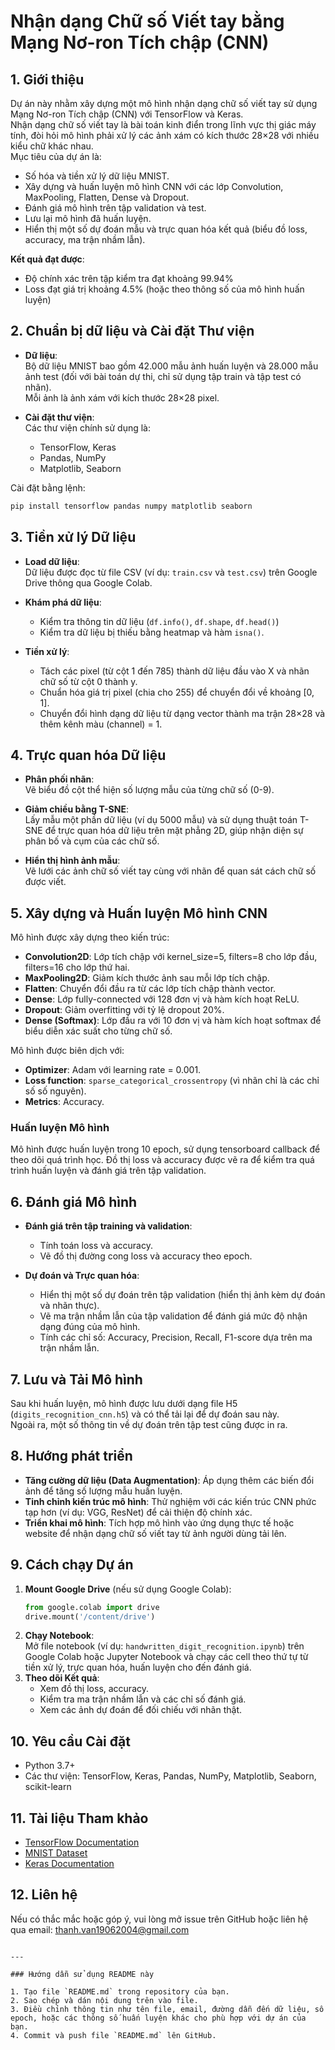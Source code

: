 
# Nhận dạng Chữ số Viết tay bằng Mạng Nơ-ron Tích chập (CNN)

## 1. Giới thiệu

Dự án này nhằm xây dựng một mô hình nhận dạng chữ số viết tay sử dụng Mạng Nơ-ron Tích chập (CNN) với TensorFlow và Keras.  
Nhận dạng chữ số viết tay là bài toán kinh điển trong lĩnh vực thị giác máy tính, đòi hỏi mô hình phải xử lý các ảnh xám có kích thước 28×28 với nhiều kiểu chữ khác nhau.  
Mục tiêu của dự án là:
- Số hóa và tiền xử lý dữ liệu MNIST.
- Xây dựng và huấn luyện mô hình CNN với các lớp Convolution, MaxPooling, Flatten, Dense và Dropout.
- Đánh giá mô hình trên tập validation và test.
- Lưu lại mô hình đã huấn luyện.
- Hiển thị một số dự đoán mẫu và trực quan hóa kết quả (biểu đồ loss, accuracy, ma trận nhầm lẫn).

**Kết quả đạt được**:  
- Độ chính xác trên tập kiểm tra đạt khoảng 99.94%  
- Loss đạt giá trị khoảng 4.5% (hoặc theo thông số của mô hình huấn luyện)

## 2. Chuẩn bị dữ liệu và Cài đặt Thư viện

- **Dữ liệu**:  
  Bộ dữ liệu MNIST bao gồm 42.000 mẫu ảnh huấn luyện và 28.000 mẫu ảnh test (đối với bài toán dự thi, chỉ sử dụng tập train và tập test có nhãn).  
  Mỗi ảnh là ảnh xám với kích thước 28×28 pixel.

- **Cài đặt thư viện**:  
  Các thư viện chính sử dụng là:  
  - TensorFlow, Keras  
  - Pandas, NumPy  
  - Matplotlib, Seaborn

Cài đặt bằng lệnh:
```bash
pip install tensorflow pandas numpy matplotlib seaborn
```

## 3. Tiền xử lý Dữ liệu

- **Load dữ liệu**:  
  Dữ liệu được đọc từ file CSV (ví dụ: `train.csv` và `test.csv`) trên Google Drive thông qua Google Colab.
  
- **Khám phá dữ liệu**:  
  - Kiểm tra thông tin dữ liệu (`df.info()`, `df.shape`, `df.head()`)
  - Kiểm tra dữ liệu bị thiếu bằng heatmap và hàm `isna()`.
  
- **Tiền xử lý**:
  - Tách các pixel (từ cột 1 đến 785) thành dữ liệu đầu vào X và nhãn chữ số từ cột 0 thành y.
  - Chuẩn hóa giá trị pixel (chia cho 255) để chuyển đổi về khoảng [0, 1].
  - Chuyển đổi hình dạng dữ liệu từ dạng vector thành ma trận 28×28 và thêm kênh màu (channel) = 1.

## 4. Trực quan hóa Dữ liệu

- **Phân phối nhãn**:  
  Vẽ biểu đồ cột thể hiện số lượng mẫu của từng chữ số (0-9).

- **Giảm chiều bằng T-SNE**:  
  Lấy mẫu một phần dữ liệu (ví dụ 5000 mẫu) và sử dụng thuật toán T-SNE để trực quan hóa dữ liệu trên mặt phẳng 2D, giúp nhận diện sự phân bố và cụm của các chữ số.

- **Hiển thị hình ảnh mẫu**:  
  Vẽ lưới các ảnh chữ số viết tay cùng với nhãn để quan sát cách chữ số được viết.

## 5. Xây dựng và Huấn luyện Mô hình CNN

Mô hình được xây dựng theo kiến trúc:
- **Convolution2D**: Lớp tích chập với kernel_size=5, filters=8 cho lớp đầu, filters=16 cho lớp thứ hai.
- **MaxPooling2D**: Giảm kích thước ảnh sau mỗi lớp tích chập.
- **Flatten**: Chuyển đổi đầu ra từ các lớp tích chập thành vector.
- **Dense**: Lớp fully-connected với 128 đơn vị và hàm kích hoạt ReLU.
- **Dropout**: Giảm overfitting với tỷ lệ dropout 20%.
- **Dense (Softmax)**: Lớp đầu ra với 10 đơn vị và hàm kích hoạt softmax để biểu diễn xác suất cho từng chữ số.

Mô hình được biên dịch với:
- **Optimizer**: Adam với learning rate = 0.001.
- **Loss function**: `sparse_categorical_crossentropy` (vì nhãn chỉ là các chỉ số số nguyên).
- **Metrics**: Accuracy.

### Huấn luyện Mô hình
Mô hình được huấn luyện trong 10 epoch, sử dụng tensorboard callback để theo dõi quá trình học. Đồ thị loss và accuracy được vẽ ra để kiểm tra quá trình huấn luyện và đánh giá trên tập validation.

## 6. Đánh giá Mô hình

- **Đánh giá trên tập training và validation**:
  - Tính toán loss và accuracy.
  - Vẽ đồ thị đường cong loss và accuracy theo epoch.
  
- **Dự đoán và Trực quan hóa**:
  - Hiển thị một số dự đoán trên tập validation (hiển thị ảnh kèm dự đoán và nhãn thực).
  - Vẽ ma trận nhầm lẫn của tập validation để đánh giá mức độ nhận dạng đúng của mô hình.
  - Tính các chỉ số: Accuracy, Precision, Recall, F1-score dựa trên ma trận nhầm lẫn.

## 7. Lưu và Tải Mô hình

Sau khi huấn luyện, mô hình được lưu dưới dạng file H5 (`digits_recognition_cnn.h5`) và có thể tải lại để dự đoán sau này.  
Ngoài ra, một số thông tin về dự đoán trên tập test cũng được in ra.

## 8. Hướng phát triển

- **Tăng cường dữ liệu (Data Augmentation)**: Áp dụng thêm các biến đổi ảnh để tăng số lượng mẫu huấn luyện.
- **Tinh chỉnh kiến trúc mô hình**: Thử nghiệm với các kiến trúc CNN phức tạp hơn (ví dụ: VGG, ResNet) để cải thiện độ chính xác.
- **Triển khai mô hình**: Tích hợp mô hình vào ứng dụng thực tế hoặc website để nhận dạng chữ số viết tay từ ảnh người dùng tải lên.

## 9. Cách chạy Dự án

1. **Mount Google Drive** (nếu sử dụng Google Colab):
   ```python
   from google.colab import drive
   drive.mount('/content/drive')
   ```
2. **Chạy Notebook**:  
   Mở file notebook (ví dụ: `handwritten_digit_recognition.ipynb`) trên Google Colab hoặc Jupyter Notebook và chạy các cell theo thứ tự từ tiền xử lý, trực quan hóa, huấn luyện cho đến đánh giá.
3. **Theo dõi Kết quả**:  
   - Xem đồ thị loss, accuracy.
   - Kiểm tra ma trận nhầm lẫn và các chỉ số đánh giá.
   - Xem các ảnh dự đoán để đối chiếu với nhãn thật.

## 10. Yêu cầu Cài đặt
- Python 3.7+
- Các thư viện: TensorFlow, Keras, Pandas, NumPy, Matplotlib, Seaborn, scikit-learn

## 11. Tài liệu Tham khảo
- [TensorFlow Documentation](https://www.tensorflow.org/guide/keras)
- [MNIST Dataset](http://yann.lecun.com/exdb/mnist/)
- [Keras Documentation](https://keras.io/)

## 12. Liên hệ
Nếu có thắc mắc hoặc góp ý, vui lòng mở issue trên GitHub hoặc liên hệ qua email: thanh.van19062004@gmail.com
```

---

### Hướng dẫn sử dụng README này

1. Tạo file `README.md` trong repository của bạn.
2. Sao chép và dán nội dung trên vào file.
3. Điều chỉnh thông tin như tên file, email, đường dẫn đến dữ liệu, số epoch, hoặc các thông số huấn luyện khác cho phù hợp với dự án của bạn.
4. Commit và push file `README.md` lên GitHub.

